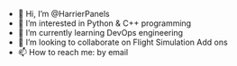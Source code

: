 - 👋 Hi, I’m @HarrierPanels
- 👀 I’m interested in Python & C++ programming
- 🌱 I’m currently learning DevOps engineering
- 💞️ I’m looking to collaborate on Flight Simulation Add ons
- 📫 How to reach me: by email

<!---
HarrierPanels/HarrierPanels is a ✨ special ✨ repository because its `README.md` (this file) appears on your GitHub profile.
You can click the Preview link to take a look at your changes.
--->
